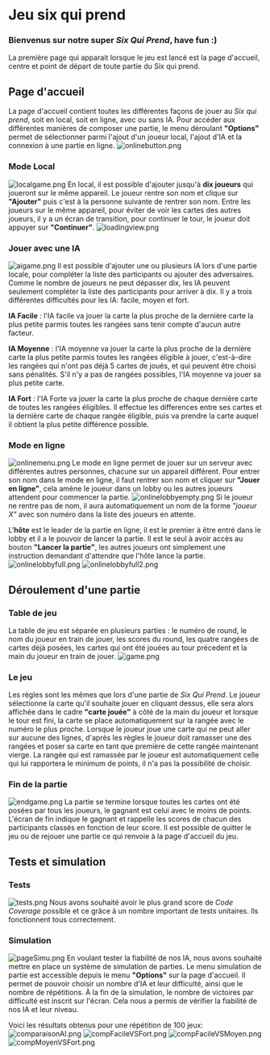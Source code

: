 # Jeu six qui prend

### Bienvenus sur notre super _Six Qui Prend_, have fun :)

La première page qui apparait lorsque le jeu est lancé est la page d'accueil, centre et point de départ de toute partie 
du Six qui prend. 

## Page d'accueil 
La page d'accueil contient toutes les différentes façons de jouer au *Six qui prend*, soit en local, soit en ligne, avec 
ou sans IA. Pour accéder aux différentes manières de composer une partie, le menu déroulant **"Options"** permet de 
sélectionner parmi l'ajout d'un joueur local, l'ajout d'IA et la connexion à une partie en ligne.
![onlinebutton.png](./documentation/onlinebutton.png)

### Mode Local 

![localgame.png](./documentation/localgame.png)
En local, il est possible d'ajouter jusqu'à **dix joueurs** qui joueront sur le même appareil. 
Le joueur rentre son nom et clique sur **"Ajouter"** puis c'est à la personne suivante de rentrer son nom. 
Entre les joueurs sur le même appareil, pour éviter de voir les cartes des autres joueurs, il y a un écran de transition,
pour continuer le tour, le joueur doit appuyer sur **"Continuer"**.
![loadingview.png](./documentation/loadingview.png)

### Jouer avec une IA

![aigame.png](./documentation/aigame.png)
Il est possible d'ajouter une ou plusieurs IA lors d'une partie locale, pour compléter la liste des participants ou 
ajouter des adversaires. Comme le nombre de joueurs ne peut dépasser dix, les IA peuvent seulement compléter la liste des 
participants pour arriver à dix.
Il y a trois différentes difficultés pour les IA: facile, moyen et fort.

**IA Facile** : l'IA facile va jouer la carte la plus proche de la dernière carte la plus petite parmis toutes les rangées
sans tenir compte d'aucun autre facteur. 

**IA Moyenne** : l'IA moyenne va jouer la carte la plus proche de la dernière carte la plus petite parmis toutes les rangées 
éligible à jouer, c'est-à-dire les rangées qui n'ont pas déjà 5 cartes de joués, et qui peuvent être choisi sans pénalités.
S'il n'y a pas de rangées possibles, l'IA moyenne va jouer sa plus petite carte.

**IA Fort** : l'IA Forte va jouer la carte la plus proche de chaque dernière carte de toutes les rangées éligibles.
Il effectue les differences entre ses cartes et la dernière carte de chaque rangée éligible, puis va prendre la carte 
auquel il obtient la plus petite différence possible.

### Mode en ligne
![onlinemenu.png](./documentation/onlinemenu.png)
Le mode en ligne permet de jouer sur un serveur avec différentes autres personnes, chacune sur un appareil différent. 
Pour entrer son nom dans le mode en ligne, il faut rentrer son nom et cliquer sur **"Jouer en ligne"**, cela amène le 
joueur dans un lobby ou les autres joueurs attendent pour commencer la partie. 
![onlinelobbyempty.png](./documentation/onlinelobbyempty.png)
Si le joueur ne rentre pas de nom, il aura 
automatiquement un nom de la forme *"joueur X"* avec son numéro dans la liste des joueurs en attente. 

L'**hôte** est le leader de la partie en ligne, il est le premier à être entré dans le lobby et il a le pouvoir de lancer 
la partie. Il est le seul à avoir accès au bouton **"Lancer la partie"**, les autres joueurs ont simplement une instruction
demandant d'attendre que l'hôte lance la partie.
![onlinelobbyfull.png](./documentation/onlinelobbyfull.png)
![onlinelobbyfull2.png](./documentation/onlinelobbyfull2.png)


## Déroulement d'une partie 

### Table de jeu

La table de jeu est séparée en plusieurs parties : le numéro de round, le nom du joueur en train de jouer, les scores du round,
les quatre rangées de cartes déjà posées, les cartes qui ont été jouées au tour précedent et la main du joueur en train 
de jouer. 
![game.png](./documentation/game.png)

###  Le jeu

Les règles sont les mêmes que lors d'une partie de _Six Qui Prend_. Le joueur sélectionne la carte qu'il souhaite jouer 
en cliquant dessus, elle sera alors affichée dans le cadre **"carte jouée"** à côté de la main du joueur et lorsque le 
tour est fini, la carte se place automatiquement sur la rangée avec le numéro le plus proche. Lorsque le joueur joue une
carte qui ne peut aller sur aucune des lignes, d'après les règles le joueur doit ramasser une des rangées et poser sa carte 
en tant que première de cette rangée maintenant vierge. La rangée qui est ramassée par le joueur est automatiquement 
celle qui lui rapportera le minimum de points, il n'a pas la possibilité de choisir.

### Fin de la partie
![endgame.png](./documentation/endgame.png)
La partie se termine lorsque toutes les cartes ont été posées par tous les joueurs, le gagnant est celui avec le moins de 
points. L'écran de fin indique le gagnant et rappelle les scores de chacun des participants classés en fonction de leur score.
Il est possible de quitter le jeu ou de rejouer une partie ce qui renvoie à la page d'accueil du jeu. 

## Tests et simulation 

### Tests
![tests.png](./documentation/tests.jpg)
Nous avons souhaité avoir le plus grand score de _Code Coverage_ possible et ce grâce à un nombre important de tests 
unitaires. Ils fonctionnent tous correctement. 

### Simulation
![pageSimu.png](./documentation/pageSimu.png)
En voulant tester la fiabilité de nos IA, nous avons souhaité mettre en place un système de simulation de parties. 
Le menu simulation de partie est accessible depuis le menu **"Options"** sur la page d'accueil. 
Il permet de pouvoir choisir un nombre d'IA et leur difficulté, ainsi que le nombre de répétitions. À la fin de la 
simulation, le nombre de victoires par difficulté est inscrit sur l'écran. Cela nous a permis de vérifier la fiabilité 
de nos IA et leur niveau. 

Voici les résultats obtenus pour une répétition de 100 jeux:
![comparaisonAI.png](./documentation/comparaisonAI.png)
![compFacileVSFort.png](./documentation/compFacileVSFort.png)
![compFacileVSMoyen.png](./documentation/compFacileVSMoyen.png)
![compMoyenVSFort.png](./documentation/compMoyenVSFort.png)
